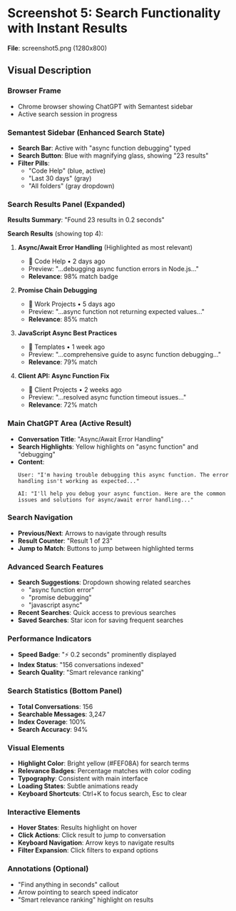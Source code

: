 # Screenshot 5: Search Functionality with Instant Results
**File**: screenshot5.png (1280x800)

## Visual Description

### Browser Frame
- Chrome browser showing ChatGPT with Semantest sidebar
- Active search session in progress

### Semantest Sidebar (Enhanced Search State)
- **Search Bar**: Active with "async function debugging" typed
- **Search Button**: Blue with magnifying glass, showing "23 results"
- **Filter Pills**: 
  - "Code Help" (blue, active)
  - "Last 30 days" (gray)
  - "All folders" (gray dropdown)

### Search Results Panel (Expanded)
**Results Summary**: "Found 23 results in 0.2 seconds"

**Search Results** (showing top 4):

1. **Async/Await Error Handling** (Highlighted as most relevant)
   - 📁 Code Help • 2 days ago
   - Preview: "...debugging async function errors in Node.js..."
   - **Relevance**: 98% match badge

2. **Promise Chain Debugging**
   - 📁 Work Projects • 5 days ago  
   - Preview: "...async function not returning expected values..."
   - **Relevance**: 85% match

3. **JavaScript Async Best Practices**
   - 📁 Templates • 1 week ago
   - Preview: "...comprehensive guide to async function debugging..."
   - **Relevance**: 79% match

4. **Client API: Async Function Fix**
   - 📁 Client Projects • 2 weeks ago
   - Preview: "...resolved async function timeout issues..."
   - **Relevance**: 72% match

### Main ChatGPT Area (Active Result)
- **Conversation Title**: "Async/Await Error Handling"
- **Search Highlights**: Yellow highlights on "async function" and "debugging"
- **Content**: 
  ```
  User: "I'm having trouble debugging this async function. The error 
  handling isn't working as expected..."
  
  AI: "I'll help you debug your async function. Here are the common 
  issues and solutions for async/await error handling..."
  ```

### Search Navigation
- **Previous/Next**: Arrows to navigate through results
- **Result Counter**: "Result 1 of 23"
- **Jump to Match**: Buttons to jump between highlighted terms

### Advanced Search Features
- **Search Suggestions**: Dropdown showing related searches
  - "async function error"
  - "promise debugging"
  - "javascript async"
- **Recent Searches**: Quick access to previous searches
- **Saved Searches**: Star icon for saving frequent searches

### Performance Indicators
- **Speed Badge**: "⚡ 0.2 seconds" prominently displayed
- **Index Status**: "156 conversations indexed"
- **Search Quality**: "Smart relevance ranking"

### Search Statistics (Bottom Panel)
- **Total Conversations**: 156
- **Searchable Messages**: 3,247
- **Index Coverage**: 100%
- **Search Accuracy**: 94%

### Visual Elements
- **Highlight Color**: Bright yellow (#FEF08A) for search terms
- **Relevance Badges**: Percentage matches with color coding
- **Typography**: Consistent with main interface
- **Loading States**: Subtle animations ready
- **Keyboard Shortcuts**: Ctrl+K to focus search, Esc to clear

### Interactive Elements
- **Hover States**: Results highlight on hover
- **Click Actions**: Click result to jump to conversation
- **Keyboard Navigation**: Arrow keys to navigate results
- **Filter Expansion**: Click filters to expand options

### Annotations (Optional)
- "Find anything in seconds" callout
- Arrow pointing to search speed indicator
- "Smart relevance ranking" highlight on results